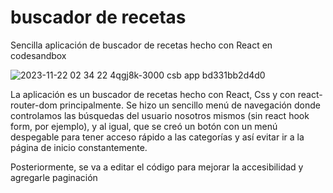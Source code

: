 # buscador de recetas 
Sencilla aplicación de buscador de recetas hecho con React en codesandbox

![2023-11-22 02 34 22 4qgj8k-3000 csb app bd331bb2d4d0](https://github.com/Dexiotelio/recipe-finder/assets/125605603/985c7a50-e3a0-437f-af95-1af3d2a91b2a)

La aplicación es un buscador de recetas hecho con React, Css y con react-router-dom principalmente.
Se hizo un sencillo menú de navegación donde controlamos las búsquedas del usuario nosotros mismos (sin react hook form, por ejemplo), y al igual, 
que se creó un botón con un menú despegable para tener acceso rápido a las categorías y así evitar ir a la página de inicio constantemente.

Posteriormente, se va a editar el código para mejorar la accesibilidad y agregarle paginación

